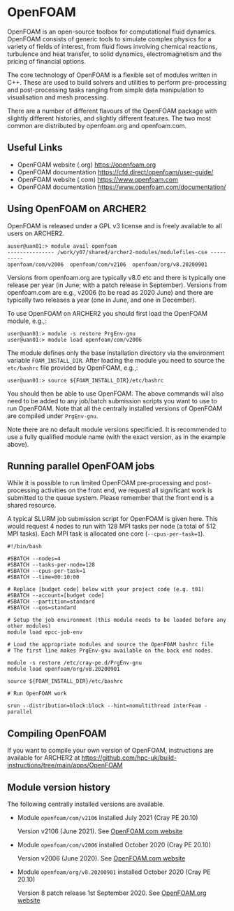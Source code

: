 # OpenFOAM

OpenFOAM is an open-source toolbox for computational fluid dynamics.
OpenFOAM consists of generic tools to simulate complex physics for a
variety of fields of interest, from fluid flows involving chemical
reactions, turbulence and heat transfer, to solid dynamics,
electromagnetism and the pricing of financial options.

The core technology of OpenFOAM is a flexible set of modules written in
C++. These are used to build solvers and utilities to perform
pre-processing and post-processing tasks ranging from simple data
manipulation to visualisation and mesh processing.

There are a number of different flavours of the OpenFOAM package with
slightly different histories, and slightly different features. The two
most common are distributed by openfoam.org and openfoam.com.

## Useful Links

  - OpenFOAM website (.org) <https://openfoam.org>
  - OpenFOAM documentation <https://cfd.direct/openfoam/user-guide/>
  - OpenFOAM website (.com) <https://www.openfoam.com>
  - OpenFOAM documentation <https://www.openfoam.com/documentation/>

## Using OpenFOAM on ARCHER2

OpenFOAM is released under a GPL v3 license and is freely available to
all users on ARCHER2.

``` 
auser@uan01:> module avail openfoam
--------------- /work/y07/shared/archer2-modules/modulefiles-cse ----------
openfoam/com/v2006  openfoam/com/v2106  openfoam/org/v8.20200901
```

Versions from openfoam.org are typically v8.0 etc and there is typically
one release per year (in June; with a patch release in September).
Versions from openfoam.com are e.g., v2006 (to be read as 2020 June) and
there are typically two releases a year (one in June, and one in
December).

To use OpenFOAM on ARCHER2 you should first load the OpenFOAM module,
e.g.,:

    user@uan01:> module -s restore PrgEnv-gnu
    user@uan01:> module load openfoam/com/v2006

The module defines only the base installation directory via the
environment variable `FOAM_INSTALL_DIR`. After loading the module you
need to source the `etc/bashrc` file provided by OpenFOAM, e.g.,:

    user@uan01:> source ${FOAM_INSTALL_DIR}/etc/bashrc

You should then be able to use OpenFOAM. The above commands will also
need to be added to any job/batch submission scripts you want to use to
run OpenFOAM. Note that all the centrally installed versions of OpenFOAM
are compiled under `PrgEnv-gnu`.

Note there are no default module versions specificied. It is recommended to
use a fully qualified module name (with the exact version, as in the
example above).

## Running parallel OpenFOAM jobs

While it is possible to run limited OpenFOAM pre-processing and
post-processing activities on the front end, we request all significant
work is submitted to the queue system. Please remember that the front
end is a shared resource.

A typical SLURM job submission script for OpenFOAM is given here. This
would request 4 nodes to run with 128 MPI tasks per node (a total of 512
MPI tasks). Each MPI task is allocated one core (`--cpus-per-task=1`).

```
#!/bin/bash

#SBATCH --nodes=4
#SBATCH --tasks-per-node=128
#SBATCH --cpus-per-task=1
#SBATCH --time=00:10:00

# Replace [budget code] below with your project code (e.g. t01)
#SBATCH --account=[budget code] 
#SBATCH --partition=standard
#SBATCH --qos=standard

# Setup the job environment (this module needs to be loaded before any other modules)
module load epcc-job-env

# Load the appropriate modules and source the OpenFOAM bashrc file
# The first line makes PrgEnv-gnu available on the back end nodes.

module -s restore /etc/cray-pe.d/PrgEnv-gnu
module load openfoam/org/v8.20200901

source ${FOAM_INSTALL_DIR}/etc/bashrc

# Run OpenFOAM work

srun --distribution=block:block --hint=nomultithread interFoam -parallel
```

## Compiling OpenFOAM

If you want to compile your own version of OpenFOAM, instructions are
available for ARCHER2 at
<https://github.com/hpc-uk/build-instructions/tree/main/apps/OpenFOAM>

## Module version history

The following centrally installed versions are available.

* Module `openfoam/com/v2106` installed July 2021 (Cray PE 20.10)

    Version v2106 (June 2021).
    See [OpenFOAM.com website](https://www.openfoam.com/news/main-news/openfoam-v2106)

* Module `openfoam/com/v2006` installed October 2020 (Cray PE 20.10)

    Version v2006 (June 2020).
    See [OpenFOAM.com website](https://www.openfoam.com/releases/openfoam-v2006/)

* Module `openfoam/org/v8.20200901` installed October 2020 (Cray PE 20.10)

    Version 8 patch release 1st September 2020.
    See [OpenFOAM.org website](https://openfoam.org/news/v8-patch/)

